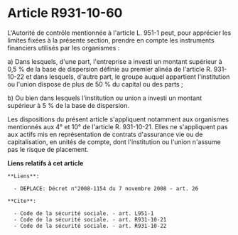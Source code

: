 # Article R931-10-60

L'Autorité de contrôle mentionnée à l'article L. 951-1 peut, pour apprécier les limites fixées à la présente section, prendre
en compte les instruments financiers utilisés par les organismes :

a) Dans lesquels, d'une part, l'entreprise a investi un montant supérieur à 0,5 % de la base de dispersion définie au premier
alinéa de l'article R. 931-10-22 et dans lesquels, d'autre part, le groupe auquel appartient l'institution ou l'union dispose
de plus de 50 % du capital ou des parts ;

b) Ou bien dans lesquels l'institution ou union a investi un montant supérieur à 5 % de la base de dispersion.

Les dispositions du présent article s'appliquent notamment aux organismes mentionnés aux 4° et 10° de l'article R. 931-10-21.
Elles ne s'appliquent pas aux actifs mis en représentation de contrats d'assurance vie ou de capitalisation, en unités de
compte, dont l'institution ou l'union n'assume pas le risque de placement.

**Liens relatifs à cet article**

	**Liens**:

	  - DEPLACE: Décret n°2008-1154 du 7 novembre 2008 - art. 26

	**Cite**:

	  - Code de la sécurité sociale. - art. L951-1
	  - Code de la sécurité sociale. - art. R931-10-21
	  - Code de la sécurité sociale. - art. R931-10-22
